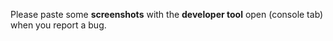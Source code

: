 Please paste some **screenshots** with the **developer tool** open (console tab) when you report a bug.
